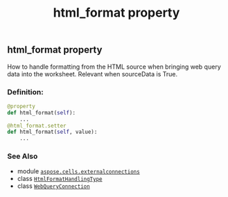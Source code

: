 ﻿---
title: html_format property
second_title: Aspose.Cells for Python via .NET API References
description: 
type: docs
weight: 150
url: /aspose.cells.externalconnections/webqueryconnection/html_format/
is_root: false
---

## html_format property


How to handle formatting from the HTML source when bringing web query data into the
worksheet. Relevant when sourceData is True.
### Definition:
```python
@property
def html_format(self):
    ...
@html_format.setter
def html_format(self, value):
    ...
```

### See Also
* module [`aspose.cells.externalconnections`](../../)
* class [`HtmlFormatHandlingType`](/cells/python-net/aspose.cells.externalconnections/htmlformathandlingtype)
* class [`WebQueryConnection`](/cells/python-net/aspose.cells.externalconnections/webqueryconnection)
